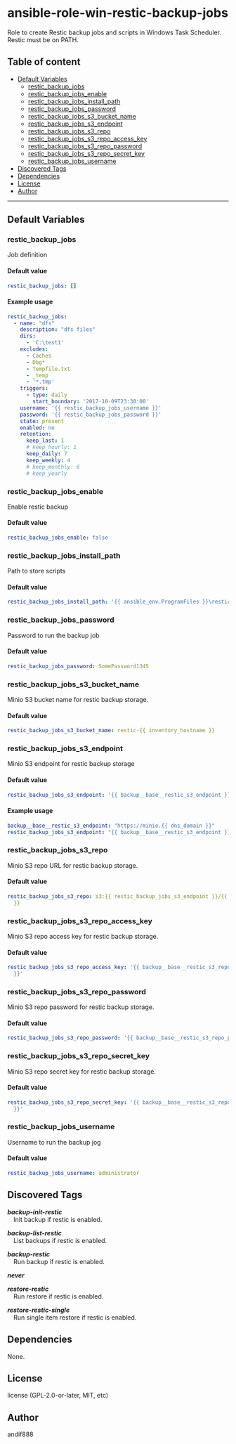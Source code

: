 # ansible-role-win-restic-backup-jobs

Role to create Restic backup jobs and scripts in Windows Task Scheduler. Restic must be on PATH.

## Table of content

- [Default Variables](#default-variables)
  - [restic_backup_jobs](#restic_backup_jobs)
  - [restic_backup_jobs_enable](#restic_backup_jobs_enable)
  - [restic_backup_jobs_install_path](#restic_backup_jobs_install_path)
  - [restic_backup_jobs_password](#restic_backup_jobs_password)
  - [restic_backup_jobs_s3_bucket_name](#restic_backup_jobs_s3_bucket_name)
  - [restic_backup_jobs_s3_endpoint](#restic_backup_jobs_s3_endpoint)
  - [restic_backup_jobs_s3_repo](#restic_backup_jobs_s3_repo)
  - [restic_backup_jobs_s3_repo_access_key](#restic_backup_jobs_s3_repo_access_key)
  - [restic_backup_jobs_s3_repo_password](#restic_backup_jobs_s3_repo_password)
  - [restic_backup_jobs_s3_repo_secret_key](#restic_backup_jobs_s3_repo_secret_key)
  - [restic_backup_jobs_username](#restic_backup_jobs_username)
- [Discovered Tags](#discovered-tags)
- [Dependencies](#dependencies)
- [License](#license)
- [Author](#author)

---

## Default Variables

### restic_backup_jobs

Job definition

#### Default value

```YAML
restic_backup_jobs: []
```

#### Example usage

```YAML
restic_backup_jobs:
  - name: "dfs"
    description: "dfs files"
    dirs:
      - 'C:\test1'
    excludes:
      - Caches
      - Dbg*
      - Tempfile.txt
      - _temp
      - '*.tmp'
    triggers:
      - type: daily
        start_boundary: '2017-10-09T23:30:00'
    username: '{{ restic_backup_jobs_username }}'
    password: '{{ restic_backup_jobs_password }}'
    state: present
    enabled: no
    retention:
      keep_last: 1
      # keep_hourly: 1
      keep_daily: 7
      keep_weekly: 4
      # keep_monthly: 6
      # keep_yearly
```

### restic_backup_jobs_enable

Enable restic backup

#### Default value

```YAML
restic_backup_jobs_enable: false
```

### restic_backup_jobs_install_path

Path to store scripts

#### Default value

```YAML
restic_backup_jobs_install_path: '{{ ansible_env.ProgramFiles }}\restic_jobs'
```

### restic_backup_jobs_password

Password to run the backup job

#### Default value

```YAML
restic_backup_jobs_password: SomePassword1345
```

### restic_backup_jobs_s3_bucket_name

Minio S3 bucket name for restic backup storage.

#### Default value

```YAML
restic_backup_jobs_s3_bucket_name: restic-{{ inventory_hostname }}
```

### restic_backup_jobs_s3_endpoint

Minio S3 endpoint for restic backup storage

#### Default value

```YAML
restic_backup_jobs_s3_endpoint: '{{ backup__base__restic_s3_endpoint }}'
```

#### Example usage

```YAML
backup__base__restic_s3_endpoint: "https://minio.{{ dns_domain }}"
restic_backup_jobs_s3_endpoint: "{{ backup__base__restic_s3_endpoint }}"
```

### restic_backup_jobs_s3_repo

Minio S3 repo URL for restic backup storage.

#### Default value

```YAML
restic_backup_jobs_s3_repo: s3:{{ restic_backup_jobs_s3_endpoint }}/{{ restic_backup_jobs_s3_bucket_name
  }}
```

### restic_backup_jobs_s3_repo_access_key

Minio S3 repo access key for restic backup storage.

#### Default value

```YAML
restic_backup_jobs_s3_repo_access_key: '{{ backup__base__restic_s3_repo_access_key
  }}'
```

### restic_backup_jobs_s3_repo_password

Minio S3 repo password for restic backup storage.

#### Default value

```YAML
restic_backup_jobs_s3_repo_password: '{{ backup__base__restic_s3_repo_password }}'
```

### restic_backup_jobs_s3_repo_secret_key

Minio S3 repo secret key for restic backup storage.

#### Default value

```YAML
restic_backup_jobs_s3_repo_secret_key: '{{ backup__base__restic_s3_repo_secret_key
  }}'
```

### restic_backup_jobs_username

Username to run the backup jog

#### Default value

```YAML
restic_backup_jobs_username: administrator
```

## Discovered Tags

**_backup-init-restic_**\
&emsp;Init backup if restic is enabled.

**_backup-list-restic_**\
&emsp;List backups if restic is enabled.

**_backup-restic_**\
&emsp;Run backup if restic is enabled.

**_never_**

**_restore-restic_**\
&emsp;Run restore if restic is enabled.

**_restore-restic-single_**\
&emsp;Run single item restore if restic is enabled.


## Dependencies

None.

## License

license (GPL-2.0-or-later, MIT, etc)

## Author

andif888
